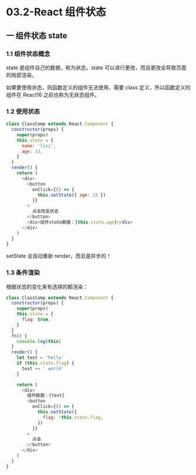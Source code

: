 # 03.2-React 组件状态

## 一 组件状态 state

### 1.1 组件状态概念

state 是组件自己的数据，称为状态，state 可以进行更改，而且更改会导致页面的局部渲染。

如果要使用状态，则函数定义的组件无法使用，需要 class 定义，所以函数定义的组件在 React16 之前也称为无状态组件。

### 1.2 使用状态

```js
class ClassComp extends React.Component {
  constructor(props) {
    super(props)
    this.state = {
      name: 'lisi',
      age: 13,
    }
  }
  render() {
    return (
      <div>
        <button
          onClick={() => {
            this.setState({ age: 15 })
          }}
        >
          点击改变状态
        </button>
        <div>组件state数据：{this.state.age}</div>
      </div>
    )
  }
}
```

setState 会自动重新 render，而且是异步的！

### 1.3 条件渲染

根据状态的变化来有选择的额渲染：

```js
class ClassComp extends React.Component {
  constructor(props) {
    super(props)
    this.state = {
      flag: true,
    }
  }
  fn() {
    console.log(this)
  }
  render() {
    let text = 'hello'
    if (this.state.flag) {
      text += ' world'
    }

    return (
      <div>
        组件数据：{text}
        <button
          onClick={() => {
            this.setState({
              flag: !this.state.flag,
            })
          }}
        >
          点击
        </button>
      </div>
    )
  }
}
```
